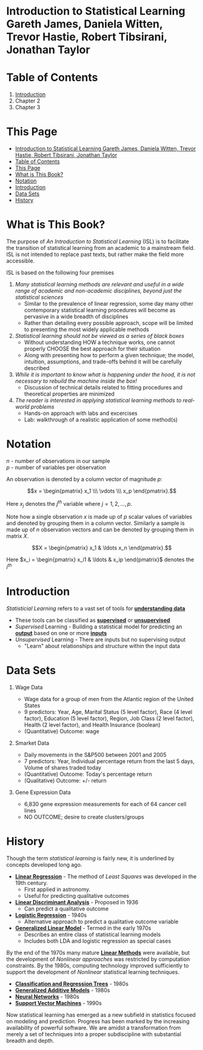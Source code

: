 # Introduction to Statistical Learning <br /> Gareth James, Daniela Witten, Trevor Hastie, Robert Tibsirani, Jonathan Taylor

# Table of Contents
1. [Introduction](https://github.com/MoggoCodes/IntroToStatLearning)
2. Chapter 2
3. Chapter 3

# This Page
- [Introduction to Statistical Learning  Gareth James, Daniela Witten, Trevor Hastie, Robert Tibsirani, Jonathan Taylor](#introduction-to-statistical-learning--gareth-james-daniela-witten-trevor-hastie-robert-tibsirani-jonathan-taylor)
- [Table of Contents](#table-of-contents)
- [This Page](#this-page)
- [What is This Book?](#what-is-this-book)
- [Notation](#notation)
- [Introduction](#introduction)
- [Data Sets](#data-sets)
- [History](#history)

# What is This Book?
The purpose of *An Introduction to Statistical Learning* (ISL) is to facilitate the transition of statistical learning from an academic to a mainstream field. ISL is not intended to replace past texts, but rather make the field more accessible.

ISL is based on the following four premises
1. *Many statistical learning methods are relevant and useful in a wide range of academic and non-academic disciplines, beyond just the statistical sciences*
    - Similar to the prevalence of linear regression, some day many other contemporary statistical learning procedures will become as pervasive in a wide breadth of disciplines
    - Rather than detailing every possible approach, scope will be limited to presenting the most widely applicable methods
2. *Statistical learning should not be viewed as a series of black boxes*
    - Without understanding HOW a technique works, one cannot properly CHOOSE the best approach for their situation
    - Along with presenting how to perform a given technique; the model, intuition, assumptions, and trade-offs behind it will be carefully described
3. *While it is important to know what is happening under the hood, it is not necessary to rebuild the machine inside the box!*
    - Discussion of technical details related to fitting procedures and theoretical properties are minimized
4. *The reader is interested in applying statistical learning methods to real-world problems*
    - Hands-on approach with labs and excercises
    - Lab: walkthrough of a realistic application of some method(s)

# Notation
$n$ - number of observations in our sample  
$p$ - number of variables per observation

An observation is denoted by a column vector of magnitude $p$:

$$x = \begin{pmatrix} x_1 \\\ \vdots \\\ x_p \end{pmatrix}.$$

Here $x_j$ denotes the $j^{th}$ variable where $j = 1, 2, \ldots, p$.

Note how a single observation $x$ is made up of $p$ scalar values of variables and denoted by grouping them in a column vector. 
Similarly a sample is made up of $n$ observation vectors and can be denoted by grouping them in matrix $X$.

$$X = \begin{pmatrix} x_1 & \ldots x_n \end{pmatrix}.$$  

Here $x_i = \begin{pmatrix} x_i1 & \ldots & x_ip \end{pmatrix}$ denotes the $i^{th}$

# Introduction
*Statisticial Learning* refers to a vast set of tools for <ins>**understanding data**</ins>
- These tools can be classified as <ins>**supervised**</ins> or <ins>**unsupervised**</ins>
- *Supervised* Learning - Building a statistical model for predicting an <ins>**output**</ins> based on one or more <ins>**inputs**</ins>
- *Unsupervised* Learning - There are inputs but no supervising output
    - "Learn" about relationships and structure within the input data

# Data Sets
1. Wage Data
    - Wage data for a group of men from the Atlantic region of the United States
    - 9 predictors: Year, Age, Marital Status (5 level factor), Race (4 level factor), Education (5 level factor), Region, Job Class (2 level factor), Health (2 level factor), and Health Insurance (boolean)
    - (Quantitative) Outcome: wage

2. Smarket Data
    - Daily movements in the S&P500 between 2001 and 2005
    - 7 predictors: Year, Individual percentage return from the last 5 days, Volume of shares traded today
    - (Quantitative) Outcome: Today's percentage return
    - (Qualitative) Outcome: +/- return

3. Gene Expression Data
    - 6,830 gene expression measurements for each of 64 cancer cell lines
    - NO OUTCOME; desire to create clusters/groups

# History
Though the term *statistical learning* is fairly new, it is underlined by concepts developed long ago.
- <ins>**Linear Regression**</ins> - The method of *Least Squares* was developed in the 19th century.
    - First applied in astronomy.
    - Useful for predicting qualitative outcomes
- <ins>**Linear Discriminant Analysis**</ins> - Proposed in 1936
    - Can predict a qualitative outcome
- <ins>**Logistic Regression**</ins> - 1940s
    - Alternative approach to predict a qualitative outcome variable
- <ins>**Generalized Linear Model**</ins> - Termed in the early 1970s
    - Describes an entire class of statistical learning models
    - Includes both LDA and logistic regression as special cases

By the end of the 1970s many mature <ins>**Linear Methods**</ins> were available, but the development of *Nonlinear approaches* was restricted by computation constraints. By the 1980s, computing technology improved sufficiently to support the development of *Nonlinear* statistical learning techniques.
- <ins>**Classification and Regression Trees**</ins> - 1980s
- <ins>**Generalized Additive Models**</ins> - 1980s
- <ins>**Neural Networks**</ins> - 1980s
- <ins>**Support Vector Machines**</ins> - 1990s

Now statistical learning has emerged as a new subfield in statistics focused on modeling and prediction. Progress has been marked by the increasing availability of powerful software. We are amidst a transformation from merely a set of techniques into a proper subdiscipline with substantial breadth and depth.
